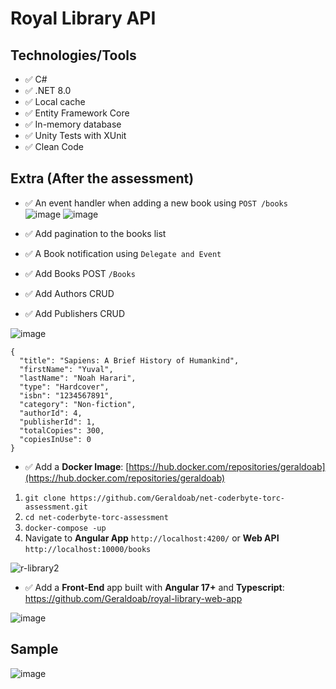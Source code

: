 # Royal Library API

## Technologies/Tools

- :white_check_mark: C#
- :white_check_mark: .NET 8.0
- :white_check_mark: Local cache
- :white_check_mark: Entity Framework Core
- :white_check_mark: In-memory database
- :white_check_mark: Unity Tests with XUnit
- :white_check_mark: Clean Code

## Extra (After the assessment)
- :white_check_mark: An event handler when adding a new book using ```POST /books```
  ![image](https://github.com/Geraldoab/net-coderbyte-torc-assessment/assets/3846304/887f1b1e-f5c9-4ebb-95b5-60e6e274cab5)
  ![image](https://github.com/Geraldoab/net-coderbyte-torc-assessment/assets/3846304/c058b85b-06a2-499a-a1fe-cf6471b2a2d0)

- :white_check_mark: Add pagination to the books list
- :white_check_mark: A Book notification using ```Delegate and Event```
- :white_check_mark: Add Books POST ``` /Books ```
- :white_check_mark: Add Authors CRUD
- :white_check_mark: Add Publishers CRUD
  
![image](https://github.com/Geraldoab/net-coderbyte-torc-assessment/assets/3846304/d5fb58c7-bb0d-4d13-bfb7-7c2910bd4395)

```
{
  "title": "Sapiens: A Brief History of Humankind",
  "firstName": "Yuval",
  "lastName": "Noah Harari",
  "type": "Hardcover",
  "isbn": "1234567891",
  "category": "Non-fiction",
  "authorId": 4,
  "publisherId": 1,
  "totalCopies": 300,
  "copiesInUse": 0
}
```
- :white_check_mark: Add a **Docker Image**: [https://hub.docker.com/repositories/geraldoab](https://hub.docker.com/repositories/geraldoab)

1) ```git clone https://github.com/Geraldoab/net-coderbyte-torc-assessment.git```
2) ```cd net-coderbyte-torc-assessment```
3) ```docker-compose -up```
4) Navigate to **Angular App** ```http://localhost:4200/``` or **Web API** ```http://localhost:10000/books```

![r-library2](https://github.com/Geraldoab/net-coderbyte-torc-assessment/assets/3846304/d67b76ec-714d-403c-bc9a-ecff6fb60fdd)

- :white_check_mark: Add a **Front-End** app built with **Angular 17+** and **Typescript**: https://github.com/Geraldoab/royal-library-web-app
  
![image](https://github.com/Geraldoab/net-coderbyte-torc-assessment/assets/3846304/b970e4d7-90c7-4b77-99e8-1635dd89f3cb)

## Sample

![image](https://github.com/Geraldoab/net-coderbyte-torc-assessment/assets/3846304/402443f0-06c4-42b5-8bd3-46ede3cb7712)


